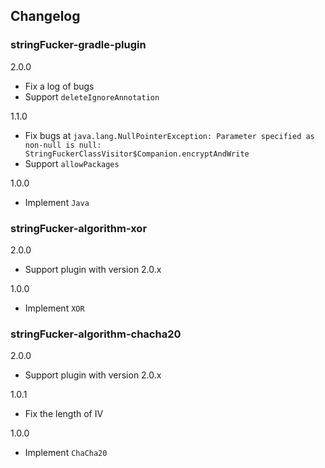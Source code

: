 ## Changelog

### stringFucker-gradle-plugin

2.0.0
- Fix a log of bugs
- Support `deleteIgnoreAnnotation`

1.1.0
- Fix bugs at `java.lang.NullPointerException: Parameter specified as non-null is null: StringFuckerClassVisitor$Companion.encryptAndWrite`
- Support `allowPackages`

1.0.0
- Implement `Java`

### stringFucker-algorithm-xor

2.0.0
- Support plugin with version 2.0.x

1.0.0
- Implement `XOR`

### stringFucker-algorithm-chacha20

2.0.0
- Support plugin with version 2.0.x

1.0.1
- Fix the length of IV

1.0.0
- Implement `ChaCha20`
